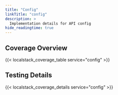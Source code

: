 ```yaml
---
title: "Config"
linkTitle: "config"
description: >
  Implementation details for API config
hide_readingtime: true
---
```


## Coverage Overview
{{< localstack_coverage_table service="config" >}}

## Testing Details
{{< localstack_coverage_details service="config" >}}
